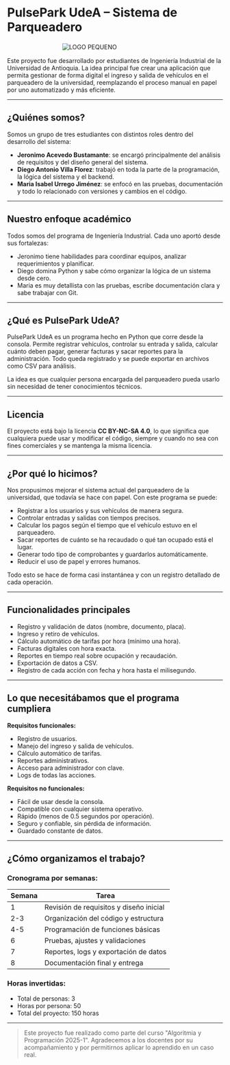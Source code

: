 # PulsePark UdeA – Sistema de Parqueadero

ㅤㅤㅤㅤㅤㅤㅤㅤㅤㅤ![LOGO PEQUENO](https://github.com/user-attachments/assets/1eab9711-bbba-499d-86b4-c3633da5e5bb)


Este proyecto fue desarrollado por estudiantes de Ingeniería Industrial de la Universidad de Antioquia. La idea principal fue crear una aplicación que permita gestionar de forma digital el ingreso y salida de vehículos en el parqueadero de la universidad, reemplazando el proceso manual en papel por uno automatizado y más eficiente.

---

## ¿Quiénes somos?

Somos un grupo de tres estudiantes con distintos roles dentro del desarrollo del sistema:

- **Jeronimo Acevedo Bustamante**: se encargó principalmente del análisis de requisitos y del diseño general del sistema.
- **Diego Antonio Villa Florez**: trabajó en toda la parte de la programación, la lógica del sistema y el backend.
- **Maria Isabel Urrego Jiménez**: se enfocó en las pruebas, documentación y todo lo relacionado con versiones y cambios en el código.

---

## Nuestro enfoque académico

Todos somos del programa de Ingeniería Industrial. Cada uno aportó desde sus fortalezas:

- Jeronimo tiene habilidades para coordinar equipos, analizar requerimientos y planificar.
- Diego domina Python y sabe cómo organizar la lógica de un sistema desde cero.
- Maria es muy detallista con las pruebas, escribe documentación clara y sabe trabajar con Git.

---

## ¿Qué es PulsePark UdeA?

PulsePark UdeA es un programa hecho en Python que corre desde la consola. Permite registrar vehículos, controlar su entrada y salida, calcular cuánto deben pagar, generar facturas y sacar reportes para la administración. Todo queda registrado y se puede exportar en archivos como CSV para análisis.

La idea es que cualquier persona encargada del parqueadero pueda usarlo sin necesidad de tener conocimientos técnicos.

---

## Licencia

El proyecto está bajo la licencia **CC BY-NC-SA 4.0**, lo que significa que cualquiera puede usar y modificar el código, siempre y cuando no sea con fines comerciales y se mantenga la misma licencia.

---

## ¿Por qué lo hicimos?

Nos propusimos mejorar el sistema actual del parqueadero de la universidad, que todavía se hace con papel. Con este programa se puede:

- Registrar a los usuarios y sus vehículos de manera segura.
- Controlar entradas y salidas con tiempos precisos.
- Calcular los pagos según el tiempo que el vehículo estuvo en el parqueadero.
- Sacar reportes de cuánto se ha recaudado o qué tan ocupado está el lugar.
- Generar todo tipo de comprobantes y guardarlos automáticamente.
- Reducir el uso de papel y errores humanos.

Todo esto se hace de forma casi instantánea y con un registro detallado de cada operación.

---

## Funcionalidades principales

- Registro y validación de datos (nombre, documento, placa).
- Ingreso y retiro de vehículos.
- Cálculo automático de tarifas por hora (mínimo una hora).
- Facturas digitales con hora exacta.
- Reportes en tiempo real sobre ocupación y recaudación.
- Exportación de datos a CSV.
- Registro de cada acción con fecha y hora hasta el milisegundo.

---

## Lo que necesitábamos que el programa cumpliera

**Requisitos funcionales:**
- Registro de usuarios.
- Manejo del ingreso y salida de vehículos.
- Cálculo automático de tarifas.
- Reportes administrativos.
- Acceso para administrador con clave.
- Logs de todas las acciones.

**Requisitos no funcionales:**
- Fácil de usar desde la consola.
- Compatible con cualquier sistema operativo.
- Rápido (menos de 0.5 segundos por operación).
- Seguro y confiable, sin pérdida de información.
- Guardado constante de datos.

---

## ¿Cómo organizamos el trabajo?

### Cronograma por semanas:

| Semana | Tarea |
|--------|-------|
| 1 | Revisión de requisitos y diseño inicial |
| 2-3 | Organización del código y estructura |
| 4-5 | Programación de funciones básicas |
| 6 | Pruebas, ajustes y validaciones |
| 7 | Reportes, logs y exportación de datos |
| 8 | Documentación final y entrega |

### Horas invertidas:

- Total de personas: 3  
- Horas por persona: 50  
- Total del proyecto: 150 horas

---

> Este proyecto fue realizado como parte del curso "Algoritmia y Programación 2025-1". Agradecemos a los docentes por su acompañamiento y por permitirnos aplicar lo aprendido en un caso real.
